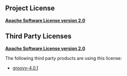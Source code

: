 <!-- Created by CodeLicenseManager -->
## Project License

__[Apache Software License version 2.0](http://www.apache.org/licenses/LICENSE-2.0.html)__

## Third Party Licenses

__[Apache Software License version 2.0](http://www.apache.org/licenses/LICENSE-2.0.txt)__

The following third party products are using this license:

* [groovy-4.0.1](https://groovy-lang.org)

<!-- CLM -->
